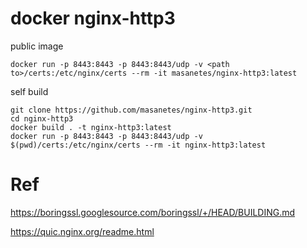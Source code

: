 # docker nginx-http3

public image
```
docker run -p 8443:8443 -p 8443:8443/udp -v <path to>/certs:/etc/nginx/certs --rm -it masanetes/nginx-http3:latest
```

self build
```
git clone https://github.com/masanetes/nginx-http3.git
cd nginx-http3
docker build . -t nginx-http3:latest
docker run -p 8443:8443 -p 8443:8443/udp -v $(pwd)/certs:/etc/nginx/certs --rm -it nginx-http3:latest
```

# Ref

https://boringssl.googlesource.com/boringssl/+/HEAD/BUILDING.md

https://quic.nginx.org/readme.html
